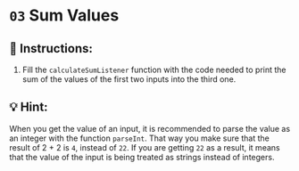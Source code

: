 # `03` Sum Values

## 📝 Instructions:

1. Fill the `calculateSumListener` function with the code needed to print the sum of the values of the first two inputs into the third one.

## 💡 Hint:

When you get the value of an input, it is recommended to parse the value as an integer with the function `parseInt`. That way you make sure that the result of 2 + 2 is `4`, instead of `22`. If you are getting `22` as a result, it means that the value of the input is being treated as strings instead of integers.